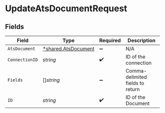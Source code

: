 # UpdateAtsDocumentRequest


## Fields

| Field                                                            | Type                                                             | Required                                                         | Description                                                      |
| ---------------------------------------------------------------- | ---------------------------------------------------------------- | ---------------------------------------------------------------- | ---------------------------------------------------------------- |
| `AtsDocument`                                                    | [*shared.AtsDocument](../../../pkg/models/shared/atsdocument.md) | :heavy_minus_sign:                                               | N/A                                                              |
| `ConnectionID`                                                   | *string*                                                         | :heavy_check_mark:                                               | ID of the connection                                             |
| `Fields`                                                         | []*string*                                                       | :heavy_minus_sign:                                               | Comma-delimited fields to return                                 |
| `ID`                                                             | *string*                                                         | :heavy_check_mark:                                               | ID of the Document                                               |